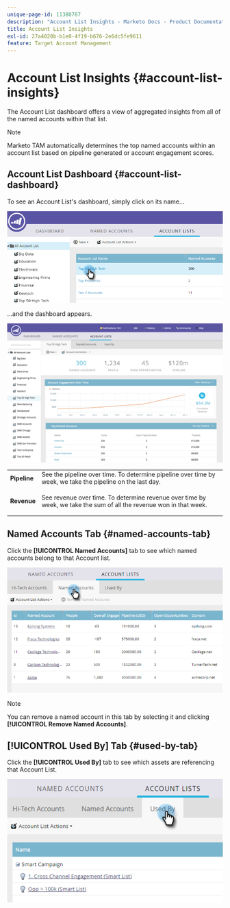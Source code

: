 ```yaml
---
unique-page-id: 11380787
description: "Account List Insights - Marketo Docs - Product Documentation"
title: Account List Insights
exl-id: 27a4020b-b1e0-4f19-b676-2e6dc5fe9611
feature: Target Account Management
---
```

# Account List Insights {#account-list-insights}

The Account List dashboard offers a view of aggregated insights from all of the named accounts within that list.

>[!NOTE]
>
>Marketo TAM automatically determines the top named accounts within an account list based on pipeline generated or account engagement scores.

## Account List Dashboard {#account-list-dashboard}

To see an Account List's dashboard, simply click on its name...

![](assets/one-new.png)

...and the dashboard appears.

![](assets/two-new-1.png)

<table>
 <tbody>
  <tr>
   <td colspan="1"><strong><span class="uicontrol">Pipeline</span></strong></td>
   <td colspan="1">See the pipeline over time. To determine pipeline over time by week, we take the pipeline on the last day.</td>
  </tr>
  <tr>
   <td><strong><span class="uicontrol">Revenue</span></strong></td>
   <td><p>See revenue over time. To determine revenue over time by week, we take the sum of all the revenue won in that week.</p></td>
  </tr>
 </tbody>
</table>

## Named Accounts Tab {#named-accounts-tab}

Click the **[!UICONTROL Named Accounts]** tab to see which named accounts belong to that Account list.

![](assets/three-1.png)

>[!NOTE]
>
>You can remove a named account in this tab by selecting it and clicking **[!UICONTROL Remove Named Accounts]**.

## [!UICONTROL Used By] Tab {#used-by-tab}

Click the **[!UICONTROL Used By]** tab to see which assets are referencing that Account List.

![](assets/four-2.png)
